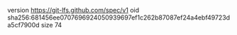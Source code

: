 version https://git-lfs.github.com/spec/v1
oid sha256:681456ee0707696924050939697ef1c262b87087ef24a4ebf49723da5cf7900d
size 74
